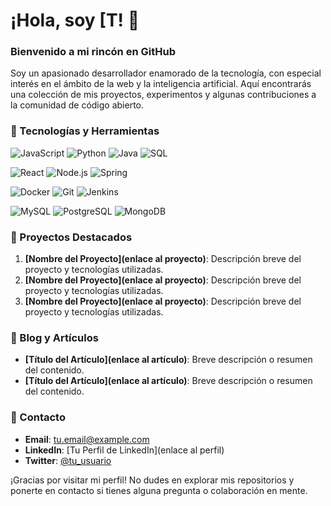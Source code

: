 # ¡Hola, soy [T! 👋

### Bienvenido a mi rincón en GitHub
Soy un apasionado desarrollador enamorado de la tecnología, con especial interés en el ámbito de la web y la inteligencia artificial. Aquí encontrarás una colección de mis proyectos, experimentos y algunas contribuciones a la comunidad de código abierto.

### 🚀 Tecnologías y Herramientas

<p align="left">
  <img src="https://img.shields.io/badge/JavaScript-323330?style=for-the-badge&logo=javascript&logoColor=F7DF1E" alt="JavaScript"/>
  <img src="https://img.shields.io/badge/Python-3670A0?style=for-the-badge&logo=python&logoColor=ffdd54" alt="Python"/>
  <img src="https://img.shields.io/badge/Java-ED8B00?style=for-the-badge&logo=java&logoColor=white" alt="Java"/>
  <img src="https://img.shields.io/badge/SQL-4479A1?style=for-the-badge&logo=mysql&logoColor=white" alt="SQL"/>
</p>

<p align="left">
  <img src="https://img.shields.io/badge/React-20232A?style=for-the-badge&logo=react&logoColor=61DAFB" alt="React"/>
  <img src="https://img.shields.io/badge/Node.js-43853D?style=for-the-badge&logo=node.js&logoColor=white" alt="Node.js"/>
  <img src="https://img.shields.io/badge/Spring-6DB33F?style=for-the-badge&logo=spring&logoColor=white" alt="Spring"/>
</p>

<p align="left">
  <img src="https://img.shields.io/badge/Docker-2496ED?style=for-the-badge&logo=docker&logoColor=white" alt="Docker"/>
  <img src="https://img.shields.io/badge/Git-F05032?style=for-the-badge&logo=git&logoColor=white" alt="Git"/>
  <img src="https://img.shields.io/badge/Jenkins-D24939?style=for-the-badge&logo=jenkins&logoColor=white" alt="Jenkins"/>
</p>

<p align="left">
  <img src="https://img.shields.io/badge/MySQL-4479A1?style=for-the-badge&logo=mysql&logoColor=white" alt="MySQL"/>
  <img src="https://img.shields.io/badge/PostgreSQL-336791?style=for-the-badge&logo=postgresql&logoColor=white" alt="PostgreSQL"/>
  <img src="https://img.shields.io/badge/MongoDB-4EA94B?style=for-the-badge&logo=mongodb&logoColor=white" alt="MongoDB"/>
</p>

### 🌟 Proyectos Destacados
1. **[Nombre del Proyecto](enlace al proyecto)**: Descripción breve del proyecto y tecnologías utilizadas.
2. **[Nombre del Proyecto](enlace al proyecto)**: Descripción breve del proyecto y tecnologías utilizadas.
3. **[Nombre del Proyecto](enlace al proyecto)**: Descripción breve del proyecto y tecnologías utilizadas.

### 📝 Blog y Artículos
- **[Título del Artículo](enlace al artículo)**: Breve descripción o resumen del contenido.
- **[Título del Artículo](enlace al artículo)**: Breve descripción o resumen del contenido.

### 💬 Contacto
- **Email**: [tu.email@example.com](mailto:tu.email@example.com)
- **LinkedIn**: [Tu Perfil de LinkedIn](enlace al perfil)
- **Twitter**: [@tu_usuario](https://twitter.com/tu_usuario)

¡Gracias por visitar mi perfil! No dudes en explorar mis repositorios y ponerte en contacto si tienes alguna pregunta o colaboración en mente.
